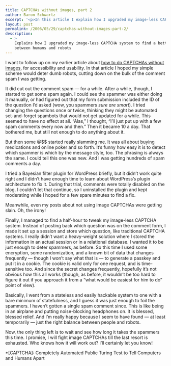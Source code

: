 ```yaml
---
title: CAPTCHAs without images, part 2
author: Baron Schwartz
excerpt: '<p>In this article I explain how I upgraded my image-less CAPTCHA system to find a better balance between humans and robots.</p>'
layout: post
permalink: /2006/05/29/captchas-without-images-part-2/
description:
  - >
    Explains how I upgraded my image-less CAPTCHA system to find a better balance
    between humans and robots
---
```

I want to follow up on my earlier article about [how to do CAPTCHAs without images][1], for accessibility and usability. In that article I hoped my simple scheme would deter dumb robots, cutting down on the bulk of the comment spam I was getting.

It did cut out the comment spam &#8212; for a while. After a while, though, I started to get some spam again. I could see the spammer was either doing it manually, or had figured out that my form submission included the ID of the question I&#8217;d asked (wow, you spammers *sure are smart*). I tried changing the questions once or twice, thinking they might be automated set-and-forget spambots that would not get updated for a while. This seemed to have no effect at all. &#8220;Alas,&#8221; I thought, &#8220;I&#8217;ll just put up with a few spam comments every now and then.&#8221; Then it became 10 a day. That bothered me, but still not enough to do anything about it.

But then some @$$ started really slamming me. It was all about buying medications and online poker and so forth. It&#8217;s funny how easy it is to detect which spammer is which by the message style, too. The phrasing is always the same. I could tell this one was new. And I was getting hundreds of spam comments a day.

I tried a Bayesian filter plugin for WordPress briefly, but it didn&#8217;t work quite right and I didn&#8217;t have enough time to learn about WordPress&#8217;s plugin architecture to fix it. During that trial, comments were totally disabled on the blog. I couldn&#8217;t let that continue, so I uninstalled the plugin and kept moderating while I hoped for a few spare minutes to find a fix.

Meanwhile, even my posts about not using image CAPTCHAs were getting slain. Oh, the irony!

Finally, I managed to find a half-hour to tweak my image-less CAPTCHA system. Instead of posting back which question was on the comment form, I made it set up a session and store which question, like traditional CAPTCHA systems. I really didn&#8217;t want a heavy-weight solution where I stored the information in an actual session or in a relational database. I wanted it to be just enough to deter spammers, as before. So this time I used some encryption, some randomization, and a known bit of data that changes frequently &#8212; though I won&#8217;t say what that is &#8212; to generate a passkey and put it in a cookie. The cookie is valid only for one request, and is time-sensitive too. And since the secret changes frequently, hopefully it&#8217;s not obvious how this all works (though, as before, it wouldn&#8217;t be too hard to figure it out if you approach it from a &#8220;what would be easiest for him to do&#8221; point of view).

Basically, I went from a stateless and easily hackable system to one with a bare minimum of statefulness, and I guess it was just enough to foil the spammers. I haven&#8217;t gotten a single spam comment since. This is like being in an airplane and putting noise-blocking headphones on. It is blessed, blessed relief. And I&#8217;m really happy because I seem to have found &#8212; at least temporarily &#8212; just the right balance between people and robots.

Now, the only thing left is to wait and see how long it takes the spammers this time. I promise, I will fight image CAPTCHAs till the last resort is exhausted. Who knows how it will work out? I&#8217;ll certainly let you know!

 [1]: /blog/2006/01/28/captchas-done-better/

 *[CAPTCHA]: Completely Automated Public Turing Test to Tell Computers and Humans Apart